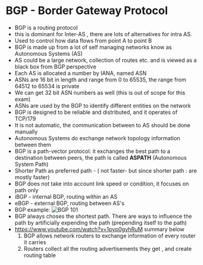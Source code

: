 # BGP - Border Gateway Protocol

- BGP is a routing protocol
- this is dominant for Inter-AS , there are lots of alternatives for intra AS.
- Used to control how data flows from point A to point B
- BGP is made up from a lot of self managing networks know as Autonomous Systems (AS)
- AS could be a large network, collection of routes etc. and is viewed as a black box from BGP perspective
- Each AS is allocated a number by IANA, named ASN
- ASNs are 16 bit in length and range from 0 to 65535, the range from 64512 to 65534 is private
- We can get 32 bit ASN numbers as well (this is out of scope for this exam)
- ASNs are used by the BGP to identify different entities on the network
- BGP is designed to be reliable and distributed, and it operates of TCP/179
- It is not automatic, the communication between to AS should be done manually
- Autonomous Systems do exchange network topology information between them
- BGP is a path-vector protocol: it exchanges the best path to a destination between peers, the path is called **ASPATH** (Autonomous System Path)
- Shorter Path as preferred path - ( not faster- but since shorter path : are mostly faster)
- BGP does not take into account link speed or condition, it focuses on path only
- iBGP - internal BGP, routing within an AS
- eBGP - external BGP, routing between AS's
- BGP example:
    ![BGP 101](images/BorderGatewayProtocol101.png)
- BGP always choses the shortest path. There are ways to influence the path by artificially expending the path (prepending itself to the path)
- https://www.youtube.com/watch?v=1pyp0gvhRuM summary below
  1. BGP allows network routers to exchange information of every router it carries
  2. Routers collect all the routing advertisements they get , and create routing table 
